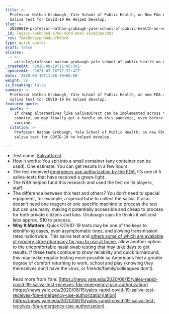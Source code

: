 ```yaml
---
title: >-
  Professor Nathan Grubaugh, Yale School of Public Health, on New Fda-Approved
  Saliva Test for Covid-19 He Helped Develop.
slug: >-
  20200819-professor-nathan-grubaugh-yale-school-of-public-health-on-new-fda-approved-saliva-test-for-covid-19-he-helped-develop
_id: legacy-7b6b536d-1766-420d-8aac-1610d3a83d93
_rev: 7QmxBnVgzphH4dpufNYQc0
type: quick_quotes
draft: false
aliases:
  - >-
    article/professor-nathan-grubaugh-yale-school-of-public-health-on-new-fda-approved-saliva-test-for-covid-19-he-helped-develop/
_createdAt: '2020-08-19T11:06:30Z'
_updatedAt: '2021-03-16T12:32:42Z'
date: '2020-08-19T11:06:30+00:00'
weight: 50
is_breaking: false
summary: >-
  Professor Nathan Grubaugh, Yale School of Public Health, on new FDA-approved
  saliva test for COVID-19 he helped develop.
featured_quote:
  quote: >-
    If cheap alternatives like SalivaDirect can be implemented across the
    country, we may finally get a handle on this pandemic, even before a
    vaccine.
  citation: >-
    Professor Nathan Grubaugh, Yale School of Public Health, on new FDA-approved
    saliva test for COVID-19 he helped develop.

---
```

* Test name: [SalivaDirect](https://news.yale.edu/2020/08/15/yales-rapid-covid-19-saliva-test-receives-fda-emergency-use-authorization)
* How it works: You spit into a small container (any container can be used). One estimate: You can get results in a few hours.
* The test received [emergency use authorization by the FDA.](https://www.fda.gov/news-events/press-announcements/coronavirus-covid-19-update-fda-issues-emergency-use-authorization-yale-school-public-health) It’s one of 5 saliva-tests that have received a green-light.
* The NBA helped fund this research and used the test on its players, staff.
* The difference between this test and others? You don’t need to special equipment, for example, a special tube to collect the saliva. It also doesn’t need one reagent or one specific machine to process the test but can use many, making it potentially accessible and cheap to process for both private citizens and labs. Grubuagh says he thinks it will cost labs approx. $10 to process.
* **Why It Matters:** Quick COVID-19 tests may be one of the keys to identifying cases, even asymptomatic ones, and slowing transmission rates nationwide. This saliva test and [others some of which are available at grocery store pharmacy for you to use at home](https://www.ktvb.com/article/news/health/coronavirus/albertsons-now-offers-at-home-coronavirus-test-kit-using-saliva/277-bb6c7c5f-1035-4011-ad46-293e3926fc63), allow another option to the uncomfortable nasal swab testing that may take days to get results. If these tests continue to show reliability and quick turnaround, this may make regular testing more possible so Americans feel a greater degree of comfort returning to work, school and play (knowing they themselves don’t have the virus, or friends/family/colleagues don’t).  
.  
Read more from Yale: [https://news.yale.edu/2020/08/15/yales-rapid-covid-19-saliva-test-receives-fda-emergency-use-authorization](https://news.yale.edu/2020/08/15/yales-rapid-covid-19-saliva-test-receives-fda-emergency-use-authorization)ation](https://news.yale.edu/2020/08/15/yales-rapid-covid-19-saliva-test-receives-fda-emergency-use-authorization)